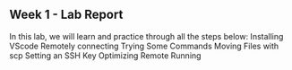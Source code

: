 ## Week 1 - Lab Report
In this lab, we will learn and practice through all the steps below: 
Installing VScode
Remotely connecting
Trying Some Commands
Moving Files with scp
Setting an SSH Key
Optimizing Remote Running
